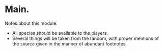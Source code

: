 # Main.

Notes about this module:

 * All species should be available to the players.
 * Several things will be taken from the fandom, with proper mentions of the source given in the manner of abundant footnotes.